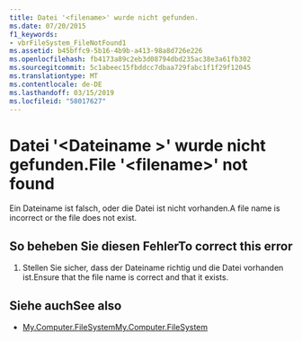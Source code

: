 ```yaml
---
title: Datei '<filename>' wurde nicht gefunden.
ms.date: 07/20/2015
f1_keywords:
- vbrFileSystem_FileNotFound1
ms.assetid: b45bffc9-5b16-4b9b-a413-98a8d726e226
ms.openlocfilehash: fb4173a89c2eb3d08794dbd235ac38e3a61fb302
ms.sourcegitcommit: 5c1abeec15fbddcc7dbaa729fabc1f1f29f12045
ms.translationtype: MT
ms.contentlocale: de-DE
ms.lasthandoff: 03/15/2019
ms.locfileid: "58017627"
---
```

# <a name="file-filename-not-found"></a><span data-ttu-id="8112a-102">Datei '\<Dateiname >' wurde nicht gefunden.</span><span class="sxs-lookup"><span data-stu-id="8112a-102">File '\<filename>' not found</span></span>
<span data-ttu-id="8112a-103">Ein Dateiname ist falsch, oder die Datei ist nicht vorhanden.</span><span class="sxs-lookup"><span data-stu-id="8112a-103">A file name is incorrect or the file does not exist.</span></span>  
  
## <a name="to-correct-this-error"></a><span data-ttu-id="8112a-104">So beheben Sie diesen Fehler</span><span class="sxs-lookup"><span data-stu-id="8112a-104">To correct this error</span></span>  
  
1.  <span data-ttu-id="8112a-105">Stellen Sie sicher, dass der Dateiname richtig und die Datei vorhanden ist.</span><span class="sxs-lookup"><span data-stu-id="8112a-105">Ensure that the file name is correct and that it exists.</span></span>  
  
## <a name="see-also"></a><span data-ttu-id="8112a-106">Siehe auch</span><span class="sxs-lookup"><span data-stu-id="8112a-106">See also</span></span>

- [<span data-ttu-id="8112a-107">My.Computer.FileSystem</span><span class="sxs-lookup"><span data-stu-id="8112a-107">My.Computer.FileSystem</span></span>](xref:Microsoft.VisualBasic.FileIO.FileSystem)
